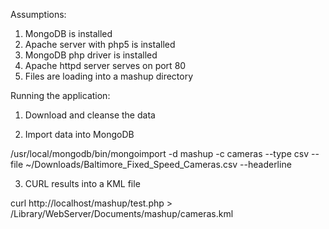 Assumptions:

1. MongoDB is installed
2. Apache server with php5 is installed
3. MongoDB php driver is installed
4. Apache httpd server serves on port 80
5. Files are loading into a mashup directory

Running the application:

1. Download and cleanse the data

2. Import data into MongoDB

/usr/local/mongodb/bin/mongoimport -d mashup -c cameras --type csv --file ~/Downloads/Baltimore_Fixed_Speed_Cameras.csv --headerline

3. CURL results into a KML file

curl http://localhost/mashup/test.php > /Library/WebServer/Documents/mashup/cameras.kml 

